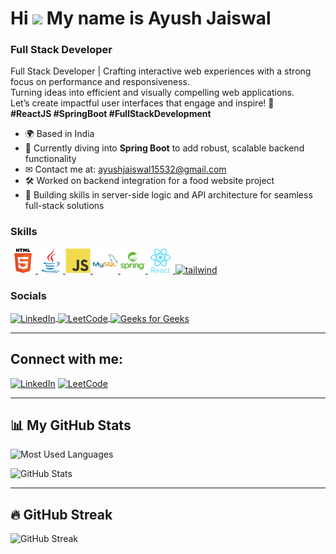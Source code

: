 <h1>Hi <span><img src="https://media.giphy.com/media/hvRJCLFzcasrR4ia7z/giphy.gif" width="30px"/></span> My name is Ayush Jaiswal</h1>
<h3 align="left">Full Stack Developer</h3>





<p align="left">
  Full Stack Developer | Crafting interactive web experiences with a strong focus on performance and responsiveness.<br>
  Turning ideas into efficient and visually compelling web applications.<br>
  Let’s create impactful user interfaces that engage and inspire! 🚀 <br>
  <strong>#ReactJS #SpringBoot #FullStackDevelopment</strong>
</p>

- 🌍 Based in India  
- 🌱 Currently diving into <strong>Spring Boot</strong> to add robust, scalable backend functionality  
- ✉ Contact me at: [ayushjaiswal15532@gmail.com](mailto:ayushjaiswal15532@gmail.com)  
- 🛠 Worked on backend integration for a food website project  
- 🚀 Building skills in server-side logic and API architecture for seamless full-stack solutions  

<h3 align="left">Skills</h3>
<p align="left">  
  <a href="https://www.w3.org/html/" target="_blank" rel="noreferrer">
    <img src="https://raw.githubusercontent.com/devicons/devicon/master/icons/html5/html5-original-wordmark.svg" alt="html5" width="40" height="40"/>
  </a> 
  <a href="https://www.java.com" target="_blank" rel="noreferrer">
    <img src="https://raw.githubusercontent.com/devicons/devicon/master/icons/java/java-original.svg" alt="java" width="40" height="40"/>
  </a> 
  <a href="https://developer.mozilla.org/en-US/docs/Web/JavaScript" target="_blank" rel="noreferrer">
    <img src="https://raw.githubusercontent.com/devicons/devicon/master/icons/javascript/javascript-original.svg" alt="javascript" width="40" height="40"/>
  </a> 
  <a href="https://www.mysql.com/" target="_blank" rel="noreferrer">
  <img src="https://raw.githubusercontent.com/devicons/devicon/master/icons/mysql/mysql-original-wordmark.svg" alt="mysql" width="40" height="40"/>
</a>
<a href="https://spring.io/projects/spring-boot" target="_blank" rel="noreferrer">
  <img src="https://raw.githubusercontent.com/devicons/devicon/master/icons/spring/spring-original-wordmark.svg" alt="springboot" width="40" height="40"/>
</a>
  <a href="https://reactjs.org/" target="_blank" rel="noreferrer">
    <img src="https://raw.githubusercontent.com/devicons/devicon/master/icons/react/react-original-wordmark.svg" alt="react" width="40" height="40"/>
  </a> 
  <a href="https://tailwindcss.com/" target="_blank" rel="noreferrer">
    <img src="https://www.vectorlogo.zone/logos/tailwindcss/tailwindcss-icon.svg" alt="tailwind" width="40" height="40"/>
  </a>
</p>

<h3 align="left">Socials</h3>
<p align="left">
  <a href="https://www.linkedin.com/in/ayushjaiswal3/" target="_blank" rel="noreferrer">
    <img align="center" src="https://raw.githubusercontent.com/rahuldkjain/github-profile-readme-generator/master/src/images/icons/Social/linked-in-alt.svg" alt="LinkedIn" height="30" width="40"/>
  </a>
  <a href="https://leetcode.com/u/ayushjaiswal3/" target="_blank" rel="noreferrer">
    <img align="center" src="https://raw.githubusercontent.com/rahuldkjain/github-profile-readme-generator/master/src/images/icons/Social/leet-code.svg" alt="LeetCode" height="30" width="40"/>
  </a>
  <a href="https://www.geeksforgeeks.org/user/ayushjaiswal3/" target="_blank" rel="noreferrer">
    <img align="center" src="https://raw.githubusercontent.com/rahuldkjain/github-profile-readme-generator/master/src/images/icons/Social/geeks-for-geeks.svg" alt="Geeks for Geeks" height="30" width="40"/>
  </a>
</p>


---

## Connect with me:

<!-- [![Twitter](https://img.shields.io/badge/Twitter-1DA1F2?style=for-the-badge&logo=twitter&logoColor=white)](https://twitter.com/yourusername) -->
[![LinkedIn](https://img.shields.io/badge/LinkedIn-0A66C2?style=for-the-badge&logo=linkedin&logoColor=white)](https://www.linkedin.com/in/ayushjaiswal3/)
[![LeetCode](https://img.shields.io/badge/LeetCode-FFA116?style=for-the-badge&logo=leetcode&logoColor=black)](https://leetcode.com/u/ayushjaiswal3/)

---

## 📊 My GitHub Stats

<!-- GitHub stats cards - you can customize these from https://github.com/anuraghazra/github-readme-stats -->

![Most Used Languages](https://github-readme-stats.vercel.app/api/top-langs/?username=ayushjaiswal3&layout=compact&theme=dark)

![GitHub Stats](https://github-readme-stats.vercel.app/api?username=ayushjaiswal3&show_icons=true&theme=dark)

---

## 🔥 GitHub Streak

![GitHub Streak](https://github-readme-streak-stats.herokuapp.com/?user=ayushjaiswal3&theme=dark)
